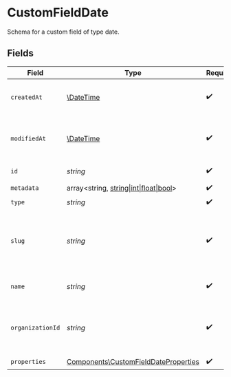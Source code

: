 # CustomFieldDate

Schema for a custom field of type date.


## Fields

| Field                                                                                        | Type                                                                                         | Required                                                                                     | Description                                                                                  | Example                                                                                      |
| -------------------------------------------------------------------------------------------- | -------------------------------------------------------------------------------------------- | -------------------------------------------------------------------------------------------- | -------------------------------------------------------------------------------------------- | -------------------------------------------------------------------------------------------- |
| `createdAt`                                                                                  | [\DateTime](https://www.php.net/manual/en/class.datetime.php)                                | :heavy_check_mark:                                                                           | Creation timestamp of the object.                                                            |                                                                                              |
| `modifiedAt`                                                                                 | [\DateTime](https://www.php.net/manual/en/class.datetime.php)                                | :heavy_check_mark:                                                                           | Last modification timestamp of the object.                                                   |                                                                                              |
| `id`                                                                                         | *string*                                                                                     | :heavy_check_mark:                                                                           | The ID of the object.                                                                        |                                                                                              |
| `metadata`                                                                                   | array<string, [string\|int\|float\|bool](../../Models/Components/CustomFieldDateMetadata.md)> | :heavy_check_mark:                                                                           | N/A                                                                                          |                                                                                              |
| `type`                                                                                       | *string*                                                                                     | :heavy_check_mark:                                                                           | N/A                                                                                          |                                                                                              |
| `slug`                                                                                       | *string*                                                                                     | :heavy_check_mark:                                                                           | Identifier of the custom field. It'll be used as key when storing the value.                 |                                                                                              |
| `name`                                                                                       | *string*                                                                                     | :heavy_check_mark:                                                                           | Name of the custom field.                                                                    |                                                                                              |
| `organizationId`                                                                             | *string*                                                                                     | :heavy_check_mark:                                                                           | The ID of the organization owning the custom field.                                          | 1dbfc517-0bbf-4301-9ba8-555ca42b9737                                                         |
| `properties`                                                                                 | [Components\CustomFieldDateProperties](../../Models/Components/CustomFieldDateProperties.md) | :heavy_check_mark:                                                                           | N/A                                                                                          |                                                                                              |